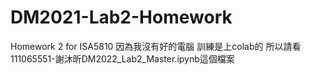 # DM2021-Lab2-Homework
Homework 2 for ISA5810
因為我沒有好的電腦 訓練是上colab的 所以請看111065551-謝沐昕DM2022_Lab2_Master.ipynb這個檔案
